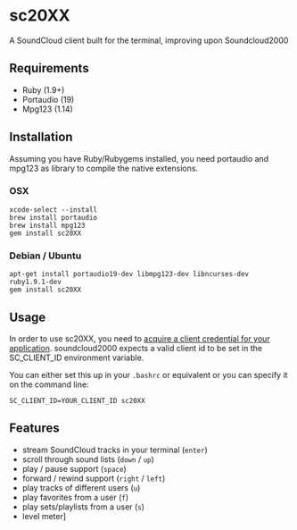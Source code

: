 # sc20XX

A SoundCloud client built for the terminal, improving upon Soundcloud2000

## Requirements

  * Ruby (1.9+)
  * Portaudio (19)
  * Mpg123 (1.14)

## Installation

Assuming you have Ruby/Rubygems installed, you need portaudio and mpg123 as
library to compile the native extensions.

### OSX

    xcode-select --install
    brew install portaudio
    brew install mpg123
    gem install sc20XX

### Debian / Ubuntu

    apt-get install portaudio19-dev libmpg123-dev libncurses-dev ruby1.9.1-dev
    gem install sc20XX

## Usage

  In order to use sc20XX, you need to [acquire a client credential for your application](http://soundcloud.com/you/apps/new). soundcloud2000 expects a valid client id to be set in the SC_CLIENT_ID environment variable.

  You can either set this up in your `.bashrc` or equivalent or you can specify it on the command line:

    SC_CLIENT_ID=YOUR_CLIENT_ID sc20XX

## Features

  * stream SoundCloud tracks in your terminal (`enter`)
  * scroll through sound lists (`down` / `up`)
  * play / pause support (`space`)
  * forward / rewind support (`right` / `left`)
  * play tracks of different users (`u`)
  * play favorites from a user (`f`)
  * play sets/playlists from a user  (`s`)
  * level meter]